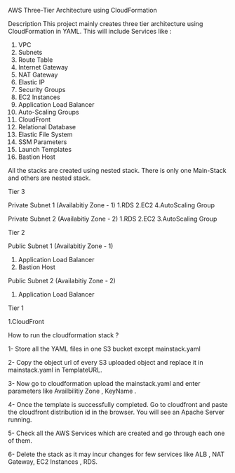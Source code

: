 AWS Three-Tier Architecture using CloudFormation

Description
This project mainly creates three tier architecture using CloudFormation in YAML. This will include Services like :
1. VPC
2. Subnets
3. Route Table
4. Internet Gateway
5. NAT Gateway
6. Elastic IP
7. Security Groups
8. EC2 Instances
9. Application Load Balancer
10. Auto-Scaling Groups
11. CloudFront
12. Relational Database 
13. Elastic File System
14. SSM Parameters
15. Launch Templates
16. Bastion Host

All the stacks are created using nested stack. There is only one Main-Stack and others are nested stack.

Tier 3

Private Subnet 1 (Availabitiy Zone - 1)
1.RDS
2.EC2
4.AutoScaling Group

Private Subnet 2 (Availabitiy Zone - 2)
1.RDS
2.EC2
3.AutoScaling Group

Tier 2

Public Subnet 1 (Availabitiy Zone - 1)
1. Application Load Balancer 
2. Bastion Host

Public Subnet 2 (Availabitiy Zone - 2)
1. Application Load Balancer 

Tier 1

1.CloudFront

How to run the cloudformation stack ?

1- Store all the YAML files in one S3 bucket except mainstack.yaml

2- Copy the object url of every S3 uploaded object and replace it in mainstack.yaml in TemplateURL.

3- Now go to cloudformation upload the mainstack.yaml and enter parameters like Availbilitiy Zone , KeyName .

4- Once the template is successfully completed. Go to cloudfront and paste the cloudfront distribution id in the browser. You will see an Apache Server running.

5- Check all the AWS Services which are created and go through each one of them.

6- Delete the stack as it may incur changes for few services like ALB , NAT Gateway, EC2 Instances , RDS.

